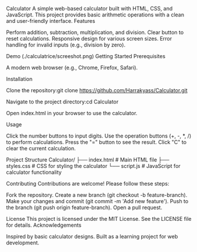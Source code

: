 Calculator
A simple web-based calculator built with HTML, CSS, and JavaScript. This project provides basic arithmetic operations with a clean and user-friendly interface.
Features

Perform addition, subtraction, multiplication, and division.
Clear button to reset calculations.
Responsive design for various screen sizes.
Error handling for invalid inputs (e.g., division by zero).

Demo
(./calculatrice/screeshot.png)
Getting Started
Prerequisites

A modern web browser (e.g., Chrome, Firefox, Safari).

Installation

Clone the repository:git clone https://github.com/Harrakyass/Calculator.git


Navigate to the project directory:cd Calculator


Open index.html in your browser to use the calculator.

Usage

Click the number buttons to input digits.
Use the operation buttons (+, -, *, /) to perform calculations.
Press the "=" button to see the result.
Click "C" to clear the current calculation.

Project Structure
Calculator/
├── index.html    # Main HTML file
├── styles.css    # CSS for styling the calculator
└── script.js     # JavaScript for calculator functionality

Contributing
Contributions are welcome! Please follow these steps:

Fork the repository.
Create a new branch (git checkout -b feature-branch).
Make your changes and commit (git commit -m 'Add new feature').
Push to the branch (git push origin feature-branch).
Open a pull request.

License
This project is licensed under the MIT License. See the LICENSE file for details.
Acknowledgements

Inspired by basic calculator designs.
Built as a learning project for web development.

